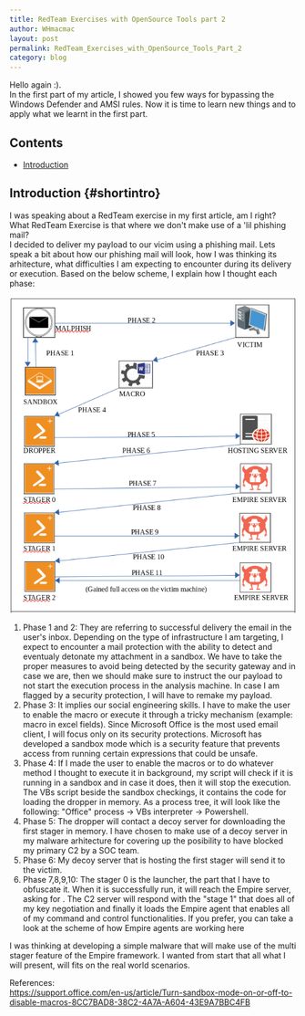 ```yaml
---
title: RedTeam Exercises with OpenSource Tools part 2
author: WHmacmac
layout: post
permalink: RedTeam_Exercises_with_OpenSource_Tools_Part_2
category: blog
---
```


Hello again :).<br/> 
In the first <a href="https://whmacmac.github.io/RedTeam_Exercises_with_OpenSource_Tools_Part_1" style="text-decoration: none;">part</a> of my article, I showed you few ways for bypassing the Windows Defender and AMSI rules.
Now it is time to learn new things and to apply what we learnt in the first part. <br/>

## Contents
* [Introduction](#shortintro)

## Introduction {#shortintro}

I was speaking about a RedTeam exercise in my first article, am I right? What RedTeam Exercise is that where we don't make use of a 'lil phishing mail? <br/>
I decided to deliver my payload to our vicim using a phishing mail. Lets speak a bit about how our phishing mail will look, how I was thinking its arhitecture, what difficulties I am expecting to encounter during its delivery or execution.
Based on the below scheme, I explain how I thought each phase:
<div>
<center><img src="/images/2020-04-16-RedTeam-Exercises-with-OpenSource-Tools-Part-2.md/arhitecturef.png">
 </center>
</div>
<ol>
<li>Phase 1 and 2: They are referring to successful delivery the email in the user's inbox. Depending on the type of infrastructure I am targeting, I expect to encounter a mail protection with the ability to detect and eventualy detonate my attachment in a sandbox. We have to take the proper measures to avoid being detected by the security gateway and in case we are, then we should make sure to instruct the our payload to not start the execution process in the analysis machine. In case I am flagged by a security protection, I will have to remake my payload.</li> 
<li>Phase 3: It implies our social engineering skills. I have to make the user to enable the macro or execute it through a tricky mechanism (example: macro in excel fields). Since Microsoft Office is the most used email client, I will focus only on its security protections. Microsoft has developed a sandbox mode which is a security feature that prevents access from running certain expressions that could be unsafe.</li>
<li>Phase 4: If I made the user to enable the macros or to do whatever method I thought to execute it in background, my script will check if it is running in a sandbox and in case it does, then it will stop the execution. The VBs script beside the sandbox checkings, it contains the code for loading the dropper in memory. As a process tree, it will look like the following: "Office" process -> VBs interpreter -> Powershell.</li>
<li>Phase 5: The dropper will contact a decoy server for downloading the first stager in memory. I have chosen to make use of a decoy server in my malware arhitecture for covering up the posibility to have blocked my primary C2 by a SOC team.</li>  
<li>Phase 6: My decoy server that is hosting the first stager will send it to the victim.</li>  
<li>Phase 7,8,9,10: The stager 0 is the launcher, the part that I have to obfuscate it. When it is successfully run, it will reach the Empire server, asking for . The C2 server will respond with the "stage 1" that does all of my key negotiation and finally it loads the Empire agent that enables all of my command and control functionalities. If you prefer, you can take a look at the scheme of how Empire agents are working <a href="https://testmactest.github.io/RedTeam_Exercises_with_OpenSource_Tools_Part_1#howdoimakeuseofopensource" style="text-decoration: none;">here</a></li>
</ol>




I was thinking at developing a simple malware that will make use of the multi stager feature of the Empire framework. I wanted from start that all what I will present, will fits on the real world scenarios.


References:<br/>
https://support.office.com/en-us/article/Turn-sandbox-mode-on-or-off-to-disable-macros-8CC7BAD8-38C2-4A7A-A604-43E9A7BBC4FB

